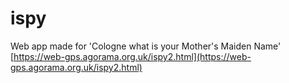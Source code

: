 # ispy
Web app made for 'Cologne what is your Mother's Maiden Name' 
[https://web-gps.agorama.org.uk/ispy2.html](https://web-gps.agorama.org.uk/ispy2.html)
